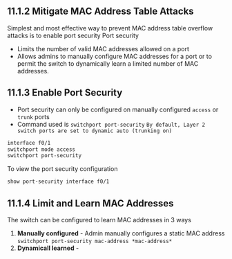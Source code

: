 ## 11.1.2 Mitigate MAC Address Table Attacks
Simplest and most effective way to prevent MAC address table overflow attacks is to enable port security
Port security
- Limits the number of valid MAC addresses allowed on a port
- Allows admins to manually configure MAC addresses for a port or to permit the switch to dynamically learn a limited number of MAC addresses.

## 11.1.3 Enable Port Security
- Port security can only be configured on manually configured `access` or `trunk` ports 
- Command used is `switchport port-security`
`By default, Layer 2 switch ports are set to dynamic auto (trunking on)`

```Bash
interface f0/1
switchport mode access
switchport port-security
```

To view the port security configuration
```Bash
show port-security interface f0/1
```
## 11.1.4 Limit and Learn MAC Addresses
The switch can be configured to learn MAC addresses in 3 ways
1. **Manually configured** - Admin manually configures a static MAC address
`switchport port-security mac-address *mac-address*`
2. **Dynamicall learned** - 